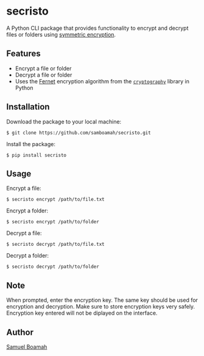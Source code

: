 # secristo

A Python CLI package that provides functionality to encrypt and decrypt files or folders using [symmetric encryption](https://www.sciencedirect.com/topics/computer-science/symmetric-encryption#:~:text=Symmetric%20encryption%20uses%20a%20single,kept%20secret%20from%20third%20parties.).

## Features

- Encrypt a file or folder
- Decrypt a file or folder
- Uses the [Fernet](https://www.comparitech.com/blog/information-security/what-is-fernet/) encryption algorithm from the [`cryptography`](https://pypi.org/project/cryptography/) library in Python

## Installation

Download the package to your local machine:
```shell
$ git clone https://github.com/samboamah/secristo.git
```

Install the package:
```shell
$ pip install secristo
```

## Usage

Encrypt a file:
```shell
$ secristo encrypt /path/to/file.txt
```

Encrypt a folder:
```shell
$ secristo encrypt /path/to/folder
```

Decrypt a file:
```shell
$ secristo decrypt /path/to/file.txt
```

Decrypt a folder:
```shell
$ secristo decrypt /path/to/folder
```

## Note

When prompted, enter the encryption key. The same key should be used for encryption and decryption. 
Make sure to store encryption keys very safely.
Encryption key entered will not be diplayed on the interface. 

## Author
[Samuel Boamah](https://github.com/samboamah)